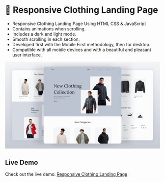 # 👕 Responsive Clothing Landing Page 

- Responsive Clothing Landing Page Using HTML CSS & JavaScript
- Contains animations when scrolling.
- Includes a dark and light mode.
- Smooth scrolling in each section.
- Developed first with the Mobile First methodology, then for desktop.
- Compatible with all mobile devices and with a beautiful and pleasant user interface.

![preview img](/preview.png)

## Live Demo

Check out the live demo: [Responsive Clothing Landing Page](https://vishakha299.github.io/PRODIGY_WD_01/)
